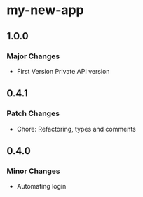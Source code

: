 # my-new-app

## 1.0.0

### Major Changes

-   First Version Private API version

## 0.4.1

### Patch Changes

-   Chore: Refactoring, types and comments

## 0.4.0

### Minor Changes

-   Automating login
